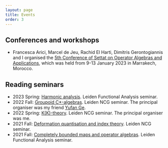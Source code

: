 ```yaml
---
layout: page
title: Events
order: 3
---
```


## Conferences and workshops

- Francesca Arici, Marcel de Jeu, Rachid El Harti, Dimitris Gerontogiannis and I organised the [5th Conference of Settat on Operator Algebras and Applications](https://sites.google.com/view/icsoaa-2023/home), which was held from 9-13 January 2023 in Marrakech, Morocco.

## Reading seminars

- 2023 Spring: [Harmonic analysis](https://www.math.leidenuniv.nl/~jeumfede/fasem_2023.html). Leiden Functional Analysis seminar.
- 2022 Fall: [Groupoid C\*-algebras](https://ncg-leiden.github.io/). Leiden NCG seminar. The principal organiser was my friend [Yufan Ge](https://sherlock3711.github.io/).
- 2022 Spring: [K(K)-theory](https://liyuezhao.github.io/seminars/2022/KK-theory). Leiden NCG seminar. The principal organiser was me.
- 2021 Fall: [Deformation quantisation and index theory](https://pub.math.leidenuniv.nl/~aricif2/ncg_seminar.html). Leiden NCG seminar.
- 2021 Fall: [Completely bounded maps and operator algebras](https://www.math.leidenuniv.nl/~jeumfede/fasem_2021.html). Leiden Functional Analysis seminar.